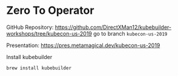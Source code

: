 # Zero To Operator

GitHub Repository: https://github.com/DirectXMan12/kubebuilder-workshops/tree/kubecon-us-2019 go to branch `kubecon-us-2019`

Presentation: https://pres.metamagical.dev/kubecon-us-2019



Install kubebuilder

```
brew install kubebuilder
```

